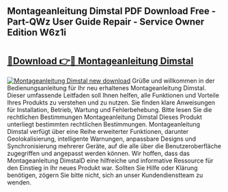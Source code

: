 ## Montageanleitung Dimstal PDF Download Free - Part-QWz User Guide Repair - Service Owner Edition W6z1i

# <h2><a href="http://df6iby.blite.top/?on=Montageanleitung+Dimstal">🔗Download 👉🔴 Montageanleitung Dimstal</a></h2>

[![Montageanleitung Dimstal new download](https://i.imgur.com/lujVjoI.png)](http://df6iby.blite.top/?on=Montageanleitung+Dimstal)
Grüße und willkommen in der Bedienungsanleitung für Ihr neu erhaltenes Montageanleitung Dimstal. Dieser umfassende Leitfaden soll Ihnen helfen, alle Funktionen und Vorteile Ihres Produkts zu verstehen und zu nutzen. Sie finden klare Anweisungen für Installation, Betrieb, Wartung und Fehlerbehebung. Bitte lesen Sie die rechtlichen Bestimmungen Montageanleitung Dimstal Dieses Produkt unterliegt bestimmten rechtlichen Bestimmungen. Montageanleitung Dimstal verfügt über eine Reihe erweiterter Funktionen, darunter Geolokalisierung, intelligente Warnungen, anpassbare Designs und Synchronisierung mehrerer Geräte, auf die alle über die Benutzeroberfläche zugegriffen und angepasst werden können. Wir hoffen, dass das Montageanleitung DimstalD eine hilfreiche und informative Ressource für den Einstieg in Ihr neues Produkt war. Sollten Sie Hilfe oder Klärung benötigen, zögern Sie bitte nicht, sich an unser Kundendienstteam zu wenden.

